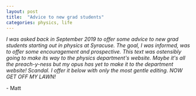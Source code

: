 ```yaml
---
layout: post
title:  "Advice to new grad students"
categories: physics, life
---
```


_I was asked back in September 2019 to offer some advice to new grad students starting out in physics at Syracuse. The goal, I was informed, was to offer some encouragement and prospective. This text was ostensibly going to make its way to the physics department's website. Maybe it's all the preach-y-ness but my opus has yet to make it to the department website! Scandal. I offer it below with only the most gentle editing.  NOW GET OFF MY LAWN!_

\- Matt
